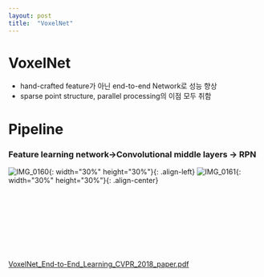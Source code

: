 ```yaml
---
layout: post
title:  "VoxelNet"
---
```


# VoxelNet



- hand-crafted feature가 아닌 end-to-end Network로 성능 향상
- sparse point structure, parallel processing의 이점 모두 취함



# **Pipeline**





### Feature learning network→Convolutional middle layers → RPN






![IMG_0160](https://github.com/johook/Codingtest/assets/116954375/84a16d52-df26-4f20-96d0-a60e3d690c0f){: width="30%" height="30%"}{: .align-left}
![IMG_0161](https://github.com/johook/Codingtest/assets/116954375/59e1c7d5-dab0-42ac-a01b-8fbb7d0cb2d2){: width="30%" height="30%"}{: .align-center}<br><br><br><br><br><br><br><br><br>

[VoxelNet_End-to-End_Learning_CVPR_2018_paper.pdf](https://github.com/johook/Codingtest/files/11521146/VoxelNet_End-to-End_Learning_CVPR_2018_paper.pdf)
